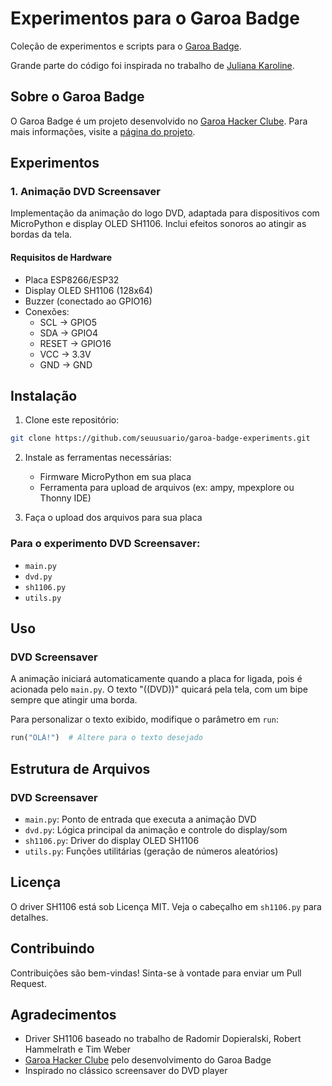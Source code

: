 # Experimentos para o Garoa Badge

Coleção de experimentos e scripts para o [Garoa Badge](https://garoa.net.br/wiki/Badge#REV._0). 

Grande parte do código foi inspirada no trabalho de [Juliana Karoline](https://github.com/julianaklulo/garoa-badge).

## Sobre o Garoa Badge

O Garoa Badge é um projeto desenvolvido no [Garoa Hacker Clube](https://garoa.net.br/). Para mais informações, visite a [página do projeto](https://garoa.net.br/wiki/Badge#REV._0).

## Experimentos

### 1. Animação DVD Screensaver

Implementação da animação do logo DVD, adaptada para dispositivos com MicroPython e display OLED SH1106. Inclui efeitos sonoros ao atingir as bordas da tela.


#### Requisitos de Hardware
- Placa ESP8266/ESP32
- Display OLED SH1106 (128x64)
- Buzzer (conectado ao GPIO16)
- Conexões:
  - SCL -> GPIO5
  - SDA -> GPIO4
  - RESET -> GPIO16
  - VCC -> 3.3V
  - GND -> GND

## Instalação

1. Clone este repositório:
```bash
git clone https://github.com/seuusuario/garoa-badge-experiments.git
```

2. Instale as ferramentas necessárias:
   - Firmware MicroPython em sua placa
   - Ferramenta para upload de arquivos (ex: ampy, mpexplore ou Thonny IDE)

3. Faça o upload dos arquivos para sua placa

### Para o experimento DVD Screensaver:
- `main.py`
- `dvd.py`
- `sh1106.py`
- `utils.py`

## Uso

### DVD Screensaver
A animação iniciará automaticamente quando a placa for ligada, pois é acionada pelo `main.py`. O texto "((DVD))" quicará pela tela, com um bipe sempre que atingir uma borda.

Para personalizar o texto exibido, modifique o parâmetro em `run`:

```python
run("OLÁ!")  # Altere para o texto desejado
```

## Estrutura de Arquivos

### DVD Screensaver
- `main.py`: Ponto de entrada que executa a animação DVD
- `dvd.py`: Lógica principal da animação e controle do display/som
- `sh1106.py`: Driver do display OLED SH1106
- `utils.py`: Funções utilitárias (geração de números aleatórios)

## Licença

O driver SH1106 está sob Licença MIT. Veja o cabeçalho em `sh1106.py` para detalhes.

## Contribuindo

Contribuições são bem-vindas! Sinta-se à vontade para enviar um Pull Request.

## Agradecimentos

- Driver SH1106 baseado no trabalho de Radomir Dopieralski, Robert Hammelrath e Tim Weber
- [Garoa Hacker Clube](https://garoa.net.br/) pelo desenvolvimento do Garoa Badge
- Inspirado no clássico screensaver do DVD player